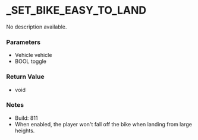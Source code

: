 # _SET_BIKE_EASY_TO_LAND

No description available.

### Parameters
* Vehicle vehicle
* BOOL toggle

### Return Value
* void

### Notes
* Build: 811
* When enabled, the player won't fall off the bike when landing from large heights.

